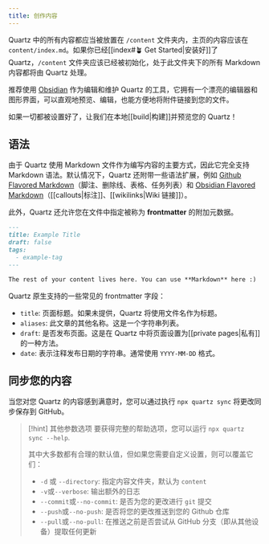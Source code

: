 ```yaml
---
title: 创作内容
---
```


Quartz 中的所有内容都应当被放置在 `/content` 文件夹内，主页的内容应该在 `content/index.md`。如果你已经[[index#🪴 Get Started|安装好]]了 Quartz，`/content` 文件夹应该已经被初始化，处于此文件夹下的所有 Markdown 内容都将由 Quartz 处理。

推荐使用 [Obsidian](https://obsidian.md/) 作为编辑和维护 Quartz 的工具，它拥有一个漂亮的编辑器和图形界面，可以直观地预览、编辑，也能方便地将附件链接到您的文件。

如果一切都被设置好了，让我们在本地[[build|构建]]并预览您的 Quartz！

## 语法

由于 Quartz 使用 Markdown 文件作为编写内容的主要方式，因此它完全支持 Markdown 语法。默认情况下，Quartz 还附带一些语法扩展，例如 [Github Flavored Markdown](https://docs.github.com/en/get-started/writing-on-github/getting-started-with-writing-and-formatting-on-github/basic-writing-and-formatting-syntax)（脚注、删除线、表格、任务列表）和 [Obsidian Flavored Markdown](https://help.obsidian.md/Editing+and+formatting/Obsidian+Flavored+Markdown)（[[callouts|标注]]、[[wikilinks|Wiki 链接]]）。

此外，Quartz 还允许您在文件中指定被称为 **frontmatter** 的附加元数据。

```md title="content/note.md"
---
title: Example Title
draft: false
tags:
  - example-tag
---

The rest of your content lives here. You can use **Markdown** here :)
```

Quartz 原生支持的一些常见的 frontmatter 字段：

- `title`: 页面标题。如果未提供，Quartz 将使用文件名作为标题。
- `aliases`: 此文章的其他名称。这是一个字符串列表。
- `draft`: 是否发布页面。这是在 Quartz 中将页面设置为[[private pages|私有]]的一种方法。
- `date`: 表示注释发布日期的字符串。通常使用 `YYYY-MM-DD` 格式。

## 同步您的内容

当您对您 Quartz 的内容感到满意时，您可以通过执行 `npx quartz sync` 将更改同步保存到 GitHub。

> [!hint] 其他参数选项
> 要获得完整的帮助选项，您可以运行 `npx quartz sync --help`.
>
> 其中大多数都有合理的默认值，但如果您需要自定义设置，则可以覆盖它们：
>
> - `-d` 或 `--directory`: 指定内容文件夹，默认为 `content`
> - `-v`或`--verbose`: 输出额外的日志
> - `--commit`或`--no-commit`: 是否为您的更改进行 `git` 提交
> - `--push`或`--no-push`: 是否将您的更改推送到您的 Github 仓库
> - `--pull`或`--no-pull`: 在推送之前是否尝试从 GitHub 分支（即从其他设备）提取任何更新
